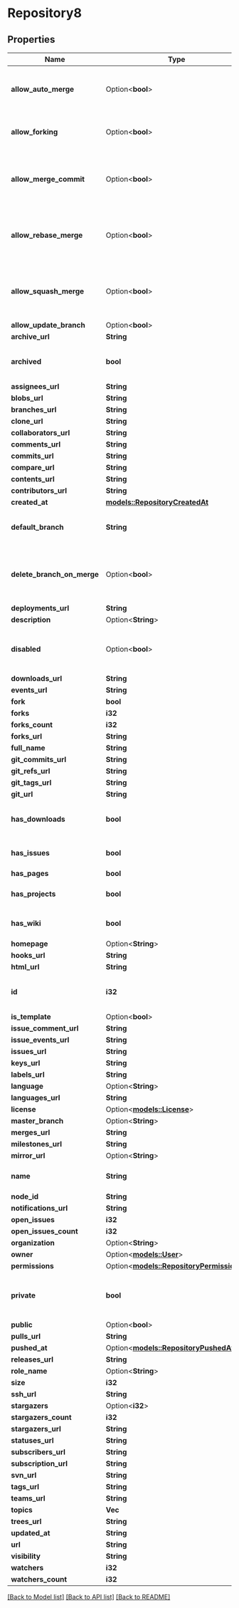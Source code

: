 # Repository8

## Properties

Name | Type | Description | Notes
------------ | ------------- | ------------- | -------------
**allow_auto_merge** | Option<**bool**> | Whether to allow auto-merge for pull requests. | [optional][default to false]
**allow_forking** | Option<**bool**> | Whether to allow private forks | [optional]
**allow_merge_commit** | Option<**bool**> | Whether to allow merge commits for pull requests. | [optional][default to true]
**allow_rebase_merge** | Option<**bool**> | Whether to allow rebase merges for pull requests. | [optional][default to true]
**allow_squash_merge** | Option<**bool**> | Whether to allow squash merges for pull requests. | [optional][default to true]
**allow_update_branch** | Option<**bool**> |  | [optional]
**archive_url** | **String** |  | 
**archived** | **bool** | Whether the repository is archived. | [default to false]
**assignees_url** | **String** |  | 
**blobs_url** | **String** |  | 
**branches_url** | **String** |  | 
**clone_url** | **String** |  | 
**collaborators_url** | **String** |  | 
**comments_url** | **String** |  | 
**commits_url** | **String** |  | 
**compare_url** | **String** |  | 
**contents_url** | **String** |  | 
**contributors_url** | **String** |  | 
**created_at** | [**models::RepositoryCreatedAt**](Repository_created_at.md) |  | 
**default_branch** | **String** | The default branch of the repository. | 
**delete_branch_on_merge** | Option<**bool**> | Whether to delete head branches when pull requests are merged | [optional][default to false]
**deployments_url** | **String** |  | 
**description** | Option<**String**> |  | 
**disabled** | Option<**bool**> | Returns whether or not this repository is disabled. | [optional]
**downloads_url** | **String** |  | 
**events_url** | **String** |  | 
**fork** | **bool** |  | 
**forks** | **i32** |  | 
**forks_count** | **i32** |  | 
**forks_url** | **String** |  | 
**full_name** | **String** |  | 
**git_commits_url** | **String** |  | 
**git_refs_url** | **String** |  | 
**git_tags_url** | **String** |  | 
**git_url** | **String** |  | 
**has_downloads** | **bool** | Whether downloads are enabled. | [default to true]
**has_issues** | **bool** | Whether issues are enabled. | [default to true]
**has_pages** | **bool** |  | 
**has_projects** | **bool** | Whether projects are enabled. | [default to true]
**has_wiki** | **bool** | Whether the wiki is enabled. | [default to true]
**homepage** | Option<**String**> |  | 
**hooks_url** | **String** |  | 
**html_url** | **String** |  | 
**id** | **i32** | Unique identifier of the repository | 
**is_template** | Option<**bool**> |  | [optional]
**issue_comment_url** | **String** |  | 
**issue_events_url** | **String** |  | 
**issues_url** | **String** |  | 
**keys_url** | **String** |  | 
**labels_url** | **String** |  | 
**language** | Option<**String**> |  | 
**languages_url** | **String** |  | 
**license** | Option<[**models::License**](License.md)> |  | 
**master_branch** | Option<**String**> |  | [optional]
**merges_url** | **String** |  | 
**milestones_url** | **String** |  | 
**mirror_url** | Option<**String**> |  | 
**name** | **String** | The name of the repository. | 
**node_id** | **String** |  | 
**notifications_url** | **String** |  | 
**open_issues** | **i32** |  | 
**open_issues_count** | **i32** |  | 
**organization** | Option<**String**> |  | [optional]
**owner** | Option<[**models::User**](User.md)> |  | 
**permissions** | Option<[**models::RepositoryPermissions**](Repository_permissions.md)> |  | [optional]
**private** | **bool** | Whether the repository is private or public. | 
**public** | Option<**bool**> |  | [optional]
**pulls_url** | **String** |  | 
**pushed_at** | Option<[**models::RepositoryPushedAt**](Repository_pushed_at.md)> |  | 
**releases_url** | **String** |  | 
**role_name** | Option<**String**> |  | [optional]
**size** | **i32** |  | 
**ssh_url** | **String** |  | 
**stargazers** | Option<**i32**> |  | [optional]
**stargazers_count** | **i32** |  | 
**stargazers_url** | **String** |  | 
**statuses_url** | **String** |  | 
**subscribers_url** | **String** |  | 
**subscription_url** | **String** |  | 
**svn_url** | **String** |  | 
**tags_url** | **String** |  | 
**teams_url** | **String** |  | 
**topics** | **Vec<String>** |  | 
**trees_url** | **String** |  | 
**updated_at** | **String** |  | 
**url** | **String** |  | 
**visibility** | **String** |  | 
**watchers** | **i32** |  | 
**watchers_count** | **i32** |  | 

[[Back to Model list]](../README.md#documentation-for-models) [[Back to API list]](../README.md#documentation-for-api-endpoints) [[Back to README]](../README.md)



